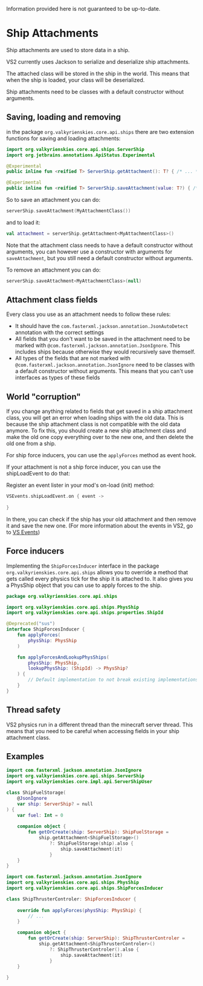 Information provided here is not guaranteed to be up-to-date.

# Ship Attachments
Ship attachments are used to store data in a ship.

VS2 currently uses Jackson to serialize and deserialize ship attachments.

The attached class will be stored in the ship in the world.
This means that when the ship is loaded, your class will be deserialized.

Ship attachments need to be classes with a default constructor without arguments.

## Saving, loading and removing
in the package `org.valkyrienskies.core.api.ships`
there are two extension functions for saving and loading attachments:
```kotlin
import org.valkyrienskies.core.api.ships.ServerShip
import org.jetbrains.annotations.ApiStatus.Experimental

@Experimental
public inline fun <reified T> ServerShip.getAttachment(): T? { /* ... */ }

@Experimental
public inline fun <reified T> ServerShip.saveAttachment(value: T?) { /* ... */ }
```
So to save an attachment you can do:
```kotlin
serverShip.saveAttachment(MyAttachmentClass())
```
and to load it:
```kotlin
val attachment = serverShip.getAttachment<MyAttachmentClass>()
```
Note that the attachment class needs to have a default constructor without arguments, 
you can however use a constructor with arguments for `saveAttachment`,
but you still need a default constructor without arguments.

To remove an attachment you can do:
```kotlin
serverShip.saveAttachment<MyAttachmentClass>(null)
```

## Attachment class fields
Every class you use as an attachment needs to follow these rules:

- It should have the `com.fasterxml.jackson.annotation.JsonAutoDetect` annotation with the correct settings
- All fields that you don't want to be saved in the attachment need to be marked 
with `@com.fasterxml.jackson.annotation.JsonIgnore`. This includes ships because otherwise they would recursively save themself.
- All types of the fields that are not marked with
`@com.fasterxml.jackson.annotation.JsonIgnore` need to be classes with a default 
constructor without arguments. This means that you can't use interfaces as types of these fields

## World "corruption"
If you change anything related to fields that get saved in a ship attachment class,
you will get an error when loading ships with the old data. This is because the ship attachment
class is not compatible with the old data anymore. To fix this, you should create a new ship attachment class
and make the old one copy everything over to the new one, and then delete the old one from a ship.

For ship force inducers, you can use the `applyForces` method as event hook.

If your attachment is not a ship force inducer, you can use the shipLoadEvent to do that:

Register an event lister in your mod's on-load (init) method:
```kotlin
VSEvents.shipLoadEvent.on { event ->
  
}
```
In there, you can check if the ship has your old attachment and then remove it and save the new one.
(For more information about the events in VS2, go to [VS Events](vs_events.md))

## Force inducers
Implementing the `ShipForcesInducer` interface in the package
`org.valkyrienskies.core.api.ships` allows you to override a method that
gets called every physics tick for the ship it is attached to.
It also gives you a PhysShip object that you can use to apply forces to the ship.
```kotlin
package org.valkyrienskies.core.api.ships

import org.valkyrienskies.core.api.ships.PhysShip
import org.valkyrienskies.core.api.ships.properties.ShipId

@Deprecated("sus")
interface ShipForcesInducer {
    fun applyForces(
        physShip: PhysShip
    )

    fun applyForcesAndLookupPhysShips(
        physShip: PhysShip,
        lookupPhysShip: (ShipId) -> PhysShip?
    ) {
        // Default implementation to not break existing implementations
    }
}
```

## Thread safety
VS2 physics run in a different thread than the minecraft server thread.
This means that you need to be careful when accessing fields in your ship
attachment class.

## Examples
```kotlin
import com.fasterxml.jackson.annotation.JsonIgnore
import org.valkyrienskies.core.api.ships.ServerShip
import org.valkyrienskies.core.impl.api.ServerShipUser

class ShipFuelStorage(
    @JsonIgnore
    var ship: ServerShip? = null
) {
    var fuel: Int = 0
    
    companion object {
        fun getOrCreate(ship: ServerShip): ShipFuelStorage =
            ship.getAttachment<ShipFuelStorage>()
                ?: ShipFuelStorage(ship).also {
                    ship.saveAttachment(it) 
                }
    }
}
```

```kotlin
import com.fasterxml.jackson.annotation.JsonIgnore
import org.valkyrienskies.core.api.ships.PhysShip
import org.valkyrienskies.core.api.ships.ShipForcesInducer

class ShipThrusterControler: ShipForcesInducer {
    
    override fun applyForces(physShip: PhysShip) {
        // ...
    }

    companion object {
        fun getOrCreate(ship: ServerShip): ShipThrusterControler =
            ship.getAttachment<ShipThrusterControler>()
                ?: ShipThrusterControler().also {
                    ship.saveAttachment(it)
                }
    }
    
}
```
